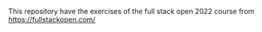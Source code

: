 This repository have the exercises of the full stack open 2022 course from https://fullstackopen.com/ 